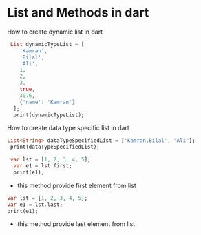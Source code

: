# List and Methods in dart

How to create dynamic list in dart

```dart
 List dynamicTypeList = [
    'Kamran',
    'Bilal',
    'Ali',
    1,
    2,
    3,
    true,
    30.6,
    {'name': 'Kamran'}
  ];
  print(dynamicTypeList);
```

How to create data type specific list in dart

```dart
List<String> dataTypeSpecifiedList = ['Kamran,Bilal', "Ali"];
 print(dataTypeSpecifiedList);
```

```dart
 var lst = [1, 2, 3, 4, 5];
  var e1 = lst.first;
  print(e1);
```

- this method provide first element from list

```dart
var lst = [1, 2, 3, 4, 5];
var e1 = lst.last;
print(e1);
```

- this method provide last element from list
